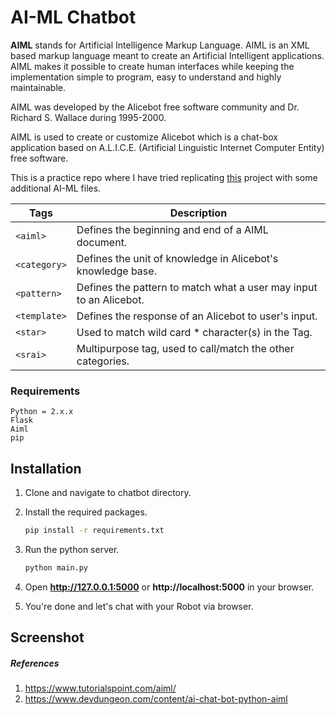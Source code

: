 # AI-ML Chatbot

**AIML** stands for Artificial Intelligence Markup Language. AIML is an XML based markup language meant to create an Artificial Intelligent applications. AIML makes it possible to create human interfaces while keeping the implementation simple to program, easy to understand and highly maintainable. 

AIML was developed by the Alicebot free software community and Dr. Richard S. Wallace during 1995-2000. 

AIML is used to create or customize Alicebot which is a chat-box application based on A.L.I.C.E. (Artificial Linguistic Internet Computer Entity) free software.

This is a practice repo where I have tried replicating [this](https://github.com/sohelamin/chatbot) project with some additional AI-ML files.

| Tags | Description |
| ----- | ---- |
| `<aiml>` | Defines the beginning and end of a AIML document. |
| `<category>` | Defines the unit of knowledge in Alicebot's knowledge base. |
| `<pattern>` | Defines the pattern to match what a user may input to an Alicebot. |
| `<template>` | Defines the response of an Alicebot to user's input. |
| `<star>` | Used to match wild card * character(s) in the <pattern> Tag. |
| `<srai>` | Multipurpose tag, used to call/match the other categories. |

### Requirements
    Python = 2.x.x
    Flask
    Aiml
    pip

## Installation

1. Clone and navigate to chatbot directory.

2. Install the required packages.
    ```bash
    pip install -r requirements.txt
    ```

3. Run the python server.
    ```bash
    python main.py
    ```
4. Open **http://127.0.0.1:5000** or **http://localhost:5000** in your browser.

5. You're done and let's chat with your Robot via browser.

## Screenshot




##### References
1. https://www.tutorialspoint.com/aiml/
2. https://www.devdungeon.com/content/ai-chat-bot-python-aiml

